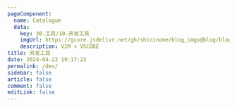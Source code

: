 ```yaml
---
pageComponent: 
  name: Catalogue
  data: 
    key: 30.工具/10.开发工具
    imgUrl: https://gcore.jsdelivr.net/gh/shininome/blog_imgs@blog/blog/basic/vscode.jpg
    description: VIM < VSCODE
title: 开发工具
date: 2024-04-22 19:17:23
permalink: /dev/
sidebar: false
article: false
comment: false
editLink: false
---
```

